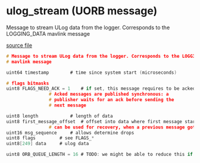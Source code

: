 # ulog_stream (UORB message)

Message to stream ULog data from the logger. Corresponds to the LOGGING_DATA
mavlink message

[source file](https://github.com/PX4/PX4-Autopilot/blob/master/msg/ulog_stream.msg)

```c
# Message to stream ULog data from the logger. Corresponds to the LOGGING_DATA
# mavlink message

uint64 timestamp		# time since system start (microseconds)

# flags bitmasks
uint8 FLAGS_NEED_ACK = 1	# if set, this message requires to be acked.
				# Acked messages are published synchronous: a
				# publisher waits for an ack before sending the
				# next message

uint8 length			# length of data
uint8 first_message_offset	# offset into data where first message starts. This
				# can be used for recovery, when a previous message got lost
uint16 msg_sequence		# allows determine drops
uint8 flags			# see FLAGS_*
uint8[249] data		# ulog data

uint8 ORB_QUEUE_LENGTH = 16	# TODO: we might be able to reduce this if mavlink polled on the topic

```
